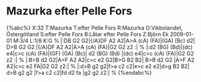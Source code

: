# Mazurka efter Pelle Fors

{%abc%}
X:32
T:Mazurka
T:efter Pelle Fors
R:Mazurka
O:Vikbolandet, Östergötland
S:efter Pelle Fors
B:Låtar efter Pelle Fors
Z:Björn Ek 2009-01-01
M:3/4
L:1/8
K:G
%
|:DB G2 G2|{/A}DF A2 A2|A>A (cA) (FA)|(GA) (Bc) d2|
D>B G2 G2 |{/A}DF A2 A2|A>A (cA) (FA)|G2 G2 z2   :|
%
|:d2 (BG) (Bd)|(dc) e4|c>c (cA) (FA)|(GF) (GA) (Bc)|
d2 (BG) (Bd)  |(dc) e4|c>c (cA) (FA)|G2 G2 z2     :|
%
|:B>B d2 G2|A>F A2 A2|c>c e2 G2|B>G B2 B2|
B>B d2 G2  |A>F A2 A2|c>c e2 FA|G2 G2 z2:|
%
|:d>B g2 g2|f>a c2 c2|e>c e2 e2|d>g B2 B2|
d>B g2 g2  |f>a c2 c2|fd d2 fa |g2 g2 z2:|
%
{%endabc%}

